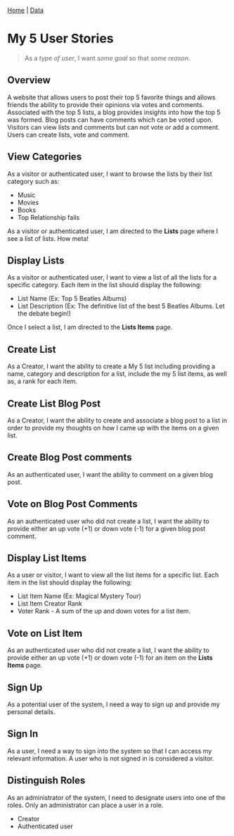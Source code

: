 [Home](/)  |  [Data](/my5/data)

# My 5 User Stories

> As a _type of user_, I want _some goal_ so that _some reason_.

## Overview

A website that allows users to post their top 5 favorite things and allows friends the ability to provide their opinions via votes and comments.  Associated with the top 5 lists, a blog provides insights into how the top 5 was formed.  Blog posts can have comments which can be voted upon.  Visitors can view lists and comments but can not vote or add a comment.  Users can create lists, vote and comment.

## View Categories

As a visitor or authenticated user, I want to browse the lists by their list category such as:

- Music
- Movies
- Books
- Top Relationship fails

As a visitor or authenticated user, I am directed to the **Lists** page where I see a list of lists.  How meta!

## Display Lists

As a visitor or authenticated user, I want to view a list of all the lists for a specific category.  Each item in the list should display the following:

- List Name (Ex: Top 5 Beatles Albums)
- List Description (Ex: The definitive list of the best 5 Beatles Albums.  Let the debate begin!)

Once I select a list, I am directed to the **Lists Items** page.

## Create List

As a Creator, I want the ability to create a My 5 list including providing a name, category and description for a list, include the my 5 list items, as well as, a rank for each item.  

## Create List Blog Post

As a Creator, I want the ability to create and associate a blog post to a list in order to provide my thoughts on how I came up with the items on a given list.

## Create Blog Post comments

As an authenticated user, I want the ability to comment on a given blog post.  

## Vote on Blog Post Comments

As an authenticated user who did not create a list, I want the ability to provide either an up vote (+1) or down vote (-1) for a given blog post comment.

## Display List Items

As a user or visitor, I want to view all the list items for a specific list.  Each item in the list should display the following:

- List Item Name (Ex: Magical Mystery Tour)
- List Item Creator Rank
- Voter Rank - A sum of the up and down votes for a list item.

## Vote on List Item

As an authenticated user who did not create a list, I want the ability to provide either an up vote (+1) or down vote (-1) for an item on the **Lists Items** page.

## Sign Up

As a potential user of the system, I need a way to sign up and provide my personal details.  

## Sign In

As a user, I need a way to sign into the system so that I can access my relevant information.  A user who is not signed in is considered a visitor.  

## Distinguish Roles

As an administrator of the system, I need to designate users into one of the roles. Only an administrator can place a user in a role.

- Creator
- Authenticated user
